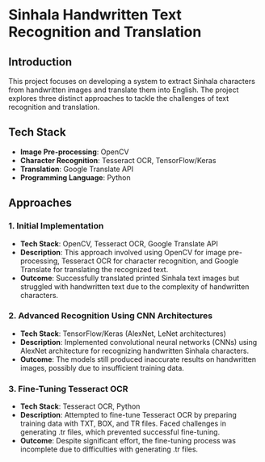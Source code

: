 # Sinhala Handwritten Text Recognition and Translation

## Introduction

This project focuses on developing a system to extract Sinhala characters from handwritten images and translate them into English. The project explores three distinct approaches to tackle the challenges of text recognition and translation.

## Tech Stack

- **Image Pre-processing**: OpenCV
- **Character Recognition**: Tesseract OCR, TensorFlow/Keras
- **Translation**: Google Translate API
- **Programming Language**: Python

## Approaches

### 1. Initial Implementation

- **Tech Stack**: OpenCV, Tesseract OCR, Google Translate API
- **Description**: This approach involved using OpenCV for image pre-processing, Tesseract OCR for character recognition, and Google Translate for translating the recognized text.
- **Outcome**: Successfully translated printed Sinhala text images but struggled with handwritten text due to the complexity of handwritten characters.

### 2. Advanced Recognition Using CNN Architectures

- **Tech Stack**: TensorFlow/Keras (AlexNet, LeNet architectures)
- **Description**: Implemented convolutional neural networks (CNNs) using AlexNet architecture for recognizing handwritten Sinhala characters.
- **Outcome**: The models still produced inaccurate results on handwritten images, possibly due to insufficient training data.

### 3. Fine-Tuning Tesseract OCR

- **Tech Stack**: Tesseract OCR, Python
- **Description**: Attempted to fine-tune Tesseract OCR by preparing training data with TXT, BOX, and TR files. Faced challenges in generating .tr files, which prevented successful fine-tuning.
- **Outcome**: Despite significant effort, the fine-tuning process was incomplete due to difficulties with generating .tr files.
